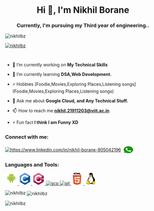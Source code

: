 <h1 align="center">Hi 👋, I'm Nikhil Borane</h1>
<h3 align="center">Currently, I'm pursuing my Third year of engineering..</h3>

<p align="left"> <img src="https://komarev.com/ghpvc/?username=nikhilbz&label=Profile%20views&color=0e75b6&style=flat" alt="nikhilbz" /> </p>

<p align="left"> <a href="https://github.com/ryo-ma/github-profile-trophy"><img src="https://github-profile-trophy.vercel.app/?username=nikhilbz" alt="nikhilbz" /></a> </p>

<p align="left"> <a href="https://twitter.com/" target="blank"><img src="https://img.shields.io/twitter/follow/?logo=twitter&style=for-the-badge" alt="" /></a> </p>

- 🔭 I’m currently working on **My Technical Skills**

- 🌱 I’m currently learning **DSA,Web Development.**

- ⚡ Hobbies [Foodie,Movies,Exploring Places,Listening songs](Foodie,Movies,Exploring Places,Listening songs)

- 💬 Ask me about **Google Cloud, and Any Technical Stuff.**

- 📫 How to reach me **nikhil.21911203@viit.ac.in**

- ⚡ Fun fact **I think I am Funny XD**

<h3 align="left">Connect with me:</h3>
<p align="left">
<a href="https://linkedin.com/in/https://www.linkedin.com/in/nikhil-borane-905042196" target="blank"><img align="center" src="https://raw.githubusercontent.com/rahuldkjain/github-profile-readme-generator/master/src/images/icons/Social/linked-in-alt.svg" alt="https://www.linkedin.com/in/nikhil-borane-905042196" height="30" width="40" /></a>
<a href="https://api.whatsapp.com/send/?phone=7559120028&text&app_absent=0" target="blank"><img align="center" src="https://github.com/NIKHILBz/NIKHILBz/blob/main/whatsapp-png-whatsapp-logo-png-1000.png" alt="https://www.linkedin.com/in/nikhil-borane-905042196" height="30" width="40" /></a>
</p>


<h3 align="left">Languages and Tools:</h3>
<p align="left"> <a href="https://developer.android.com" target="_blank" rel="noreferrer"> <img src="https://raw.githubusercontent.com/devicons/devicon/master/icons/android/android-original-wordmark.svg" alt="android" width="40" height="40"/> </a> <a href="https://www.cprogramming.com/" target="_blank" rel="noreferrer"> <img src="https://raw.githubusercontent.com/devicons/devicon/master/icons/c/c-original.svg" alt="c" width="40" height="40"/> </a> <a href="https://www.w3schools.com/cpp/" target="_blank" rel="noreferrer"> <img src="https://raw.githubusercontent.com/devicons/devicon/master/icons/cplusplus/cplusplus-original.svg" alt="cplusplus" width="40" height="40"/> </a> <a href="https://cloud.google.com" target="_blank" rel="noreferrer"> <img src="https://www.vectorlogo.zone/logos/google_cloud/google_cloud-icon.svg" alt="gcp" width="40" height="40"/> </a> <a href="https://git-scm.com/" target="_blank" rel="noreferrer"> <img src="https://www.vectorlogo.zone/logos/git-scm/git-scm-icon.svg" alt="git" width="40" height="40"/> </a> <a href="https://www.w3.org/html/" target="_blank" rel="noreferrer"> <img src="https://raw.githubusercontent.com/devicons/devicon/master/icons/html5/html5-original-wordmark.svg" alt="html5" width="40" height="40"/> </a> <a href="https://www.linux.org/" target="_blank" rel="noreferrer"> <img src="https://raw.githubusercontent.com/devicons/devicon/master/icons/linux/linux-original.svg" alt="linux" width="40" height="40"/> </a> </p>

<p><img align="left" src="https://github-readme-stats.vercel.app/api/top-langs?username=nikhilbz&show_icons=true&locale=en&layout=compact" alt="nikhilbz" /></p>

<p>&nbsp;<img align="center" src="https://github-readme-stats.vercel.app/api?username=nikhilbz&show_icons=true&locale=en" alt="nikhilbz" /></p>

<p><img align="center" src="https://github-readme-streak-stats.herokuapp.com/?user=nikhilbz&" alt="nikhilbz" /></p>

